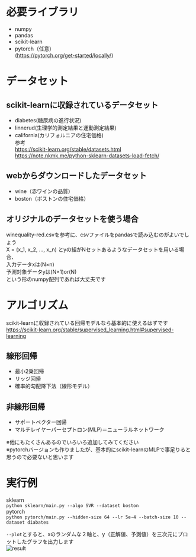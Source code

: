 # 必要ライブラリ  
* numpy  
* pandas  
* scikit-learn  
* pytorch（任意）  
(https://pytorch.org/get-started/locally/)  

# データセット  
## scikit-learnに収録されているデータセット  
* diabetes(糖尿病の進行状況)  
* linnerud(生理学的測定結果と運動測定結果)  
* california(カリフォルニアの住宅価格)  
参考  
https://scikit-learn.org/stable/datasets.html  
https://note.nkmk.me/python-sklearn-datasets-load-fetch/  
## webからダウンロードしたデータセット  
* wine（赤ワインの品質）  
* boston（ボストンの住宅価格）  
## オリジナルのデータセットを使う場合  
winequality-red.csvを参考に、csvファイルをpandasで読み込むのがよいでしょう  
X = (x_1, x_2, ..., x_n) とyの組がNセットあるようなデータセットを用いる場合、  
入力データxは(N×n)  
予測対象データyは(N×1)or(N)      
という形のnumpy配列であれば大丈夫です  

# アルゴリズム
scikit-learnに収録されている回帰モデルなら基本的に使えるはずです  
https://scikit-learn.org/stable/supervised_learning.html#supervised-learning  
## 線形回帰
* 最小2乗回帰
* リッジ回帰
* 確率的勾配降下法（線形モデル）
## 非線形回帰
* サポートベクター回帰
* マルチレイヤーパーセプトロン(MLP)＝ニューラルネットワーク  

※他にもたくさんあるのでいろいろ追加してみてください  
※pytorchバージョンも作りましたが、基本的にscikit-learnのMLPで事足りると思うので必要ないと思います

# 実行例
sklearn  
`python sklearn/main.py --algo SVR --dataset boston`  
pytorch  
`python pytorch/main.py --hidden-size 64 --lr 5e-4 --batch-size 10 --dataset diabates` 

`--plot`とすると、xのランダムな２軸と、y（正解値、予測値）を三次元にプロットしたグラフを出力します  
![result](https://user-images.githubusercontent.com/41198657/179135411-96a9f8ab-eba8-4c97-98fa-1e5d572937db.png)
